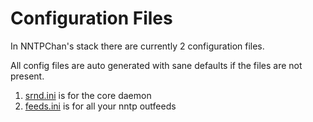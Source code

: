 Configuration Files
===================

In NNTPChan's stack there are currently 2 configuration files.

All config files are auto generated with sane defaults if the files are not present.

1. [srnd.ini](srnd.md) is for the core daemon
2. [feeds.ini](feeds.md) is for all your nntp outfeeds
